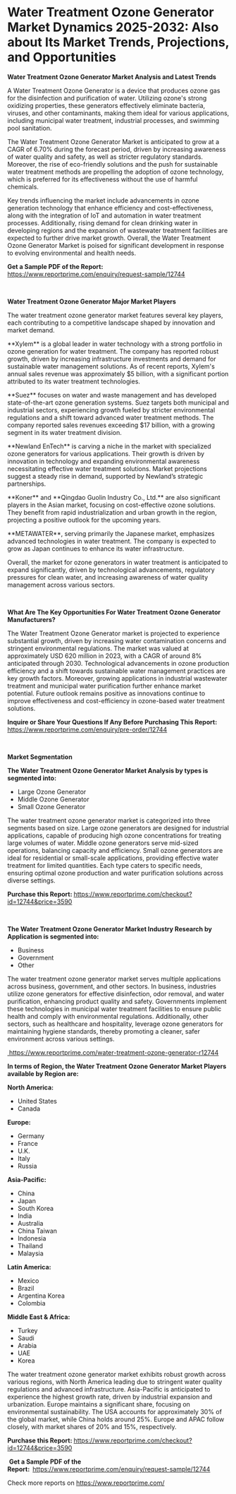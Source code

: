 <p><h1>Water Treatment Ozone Generator Market Dynamics 2025-2032: Also about Its Market Trends, Projections, and Opportunities</h1></p><p><strong>Water Treatment Ozone Generator Market Analysis and Latest Trends</strong></p>
<p><p>A Water Treatment Ozone Generator is a device that produces ozone gas for the disinfection and purification of water. Utilizing ozone's strong oxidizing properties, these generators effectively eliminate bacteria, viruses, and other contaminants, making them ideal for various applications, including municipal water treatment, industrial processes, and swimming pool sanitation.</p><p>The Water Treatment Ozone Generator Market is anticipated to grow at a CAGR of 6.70% during the forecast period, driven by increasing awareness of water quality and safety, as well as stricter regulatory standards. Moreover, the rise of eco-friendly solutions and the push for sustainable water treatment methods are propelling the adoption of ozone technology, which is preferred for its effectiveness without the use of harmful chemicals.</p><p>Key trends influencing the market include advancements in ozone generation technology that enhance efficiency and cost-effectiveness, along with the integration of IoT and automation in water treatment processes. Additionally, rising demand for clean drinking water in developing regions and the expansion of wastewater treatment facilities are expected to further drive market growth. Overall, the Water Treatment Ozone Generator Market is poised for significant development in response to evolving environmental and health needs.</p></p>
<p><strong>Get a Sample PDF of the Report:&nbsp;</strong> <a href="https://www.reportprime.com/enquiry/request-sample/12744?utm_campaign=3025&utm_medium=2&utm_source=Github&utm_content=ia&utm_term=19032025&utm_id=water-treatment-ozone-generator">https://www.reportprime.com/enquiry/request-sample/12744</a></p>
<p>&nbsp;</p>
<p><strong>Water Treatment Ozone Generator Major Market Players</strong></p>
<p><p>The water treatment ozone generator market features several key players, each contributing to a competitive landscape shaped by innovation and market demand. </p><p>**Xylem** is a global leader in water technology with a strong portfolio in ozone generation for water treatment. The company has reported robust growth, driven by increasing infrastructure investments and demand for sustainable water management solutions. As of recent reports, Xylem's annual sales revenue was approximately $5 billion, with a significant portion attributed to its water treatment technologies.</p><p>**Suez** focuses on water and waste management and has developed state-of-the-art ozone generation systems. Suez targets both municipal and industrial sectors, experiencing growth fueled by stricter environmental regulations and a shift toward advanced water treatment methods. The company reported sales revenues exceeding $17 billion, with a growing segment in its water treatment division.</p><p>**Newland EnTech** is carving a niche in the market with specialized ozone generators for various applications. Their growth is driven by innovation in technology and expanding environmental awareness necessitating effective water treatment solutions. Market projections suggest a steady rise in demand, supported by Newland’s strategic partnerships.</p><p>**Koner** and **Qingdao Guolin Industry Co., Ltd.** are also significant players in the Asian market, focusing on cost-effective ozone solutions. They benefit from rapid industrialization and urban growth in the region, projecting a positive outlook for the upcoming years.</p><p>**METAWATER**, serving primarily the Japanese market, emphasizes advanced technologies in water treatment. The company is expected to grow as Japan continues to enhance its water infrastructure.</p><p>Overall, the market for ozone generators in water treatment is anticipated to expand significantly, driven by technological advancements, regulatory pressures for clean water, and increasing awareness of water quality management across various sectors.</p></p>
<p>&nbsp;</p>
<p><strong>What Are The Key Opportunities For Water Treatment Ozone Generator Manufacturers?</strong></p>
<p><p>The Water Treatment Ozone Generator market is projected to experience substantial growth, driven by increasing water contamination concerns and stringent environmental regulations. The market was valued at approximately USD 620 million in 2023, with a CAGR of around 8% anticipated through 2030. Technological advancements in ozone production efficiency and a shift towards sustainable water management practices are key growth factors. Moreover, growing applications in industrial wastewater treatment and municipal water purification further enhance market potential. Future outlook remains positive as innovations continue to improve effectiveness and cost-efficiency in ozone-based water treatment solutions.</p></p>
<p><strong>Inquire or Share Your Questions If Any Before Purchasing This Report:</strong> <a href="https://www.reportprime.com/enquiry/pre-order/12744?utm_campaign=3025&utm_medium=2&utm_source=Github&utm_content=ia&utm_term=19032025&utm_id=water-treatment-ozone-generator">https://www.reportprime.com/enquiry/pre-order/12744</a></p>
<p>&nbsp;</p>
<p><strong>Market Segmentation</strong></p>
<p><strong>The Water Treatment Ozone Generator Market Analysis by types is segmented into:</strong></p>
<p><ul><li>Large Ozone Generator</li><li>Middle Ozone Generator</li><li>Small Ozone Generator</li></ul></p>
<p><p>The water treatment ozone generator market is categorized into three segments based on size. Large ozone generators are designed for industrial applications, capable of producing high ozone concentrations for treating large volumes of water. Middle ozone generators serve mid-sized operations, balancing capacity and efficiency. Small ozone generators are ideal for residential or small-scale applications, providing effective water treatment for limited quantities. Each type caters to specific needs, ensuring optimal ozone production and water purification solutions across diverse settings.</p></p>
<p><strong>Purchase this Report:&nbsp;</strong><a href="https://www.reportprime.com/checkout?id=12744&price=3590&utm_campaign=3025&utm_medium=2&utm_source=Github&utm_content=ia&utm_term=19032025&utm_id=water-treatment-ozone-generator">https://www.reportprime.com/checkout?id=12744&price=3590</a></p>
<p>&nbsp;</p>
<p><strong>The Water Treatment Ozone Generator Market Industry Research by Application is segmented into:</strong></p>
<p><ul><li>Business</li><li>Government</li><li>Other</li></ul></p>
<p><p>The water treatment ozone generator market serves multiple applications across business, government, and other sectors. In business, industries utilize ozone generators for effective disinfection, odor removal, and water purification, enhancing product quality and safety. Governments implement these technologies in municipal water treatment facilities to ensure public health and comply with environmental regulations. Additionally, other sectors, such as healthcare and hospitality, leverage ozone generators for maintaining hygiene standards, thereby promoting a cleaner, safer environment across various settings.</p></p>
<p><a href="https://www.reportprime.com/water-treatment-ozone-generator-r12744?utm_campaign=3025&utm_medium=2&utm_source=Github&utm_content=ia&utm_term=19032025&utm_id=water-treatment-ozone-generator">&nbsp;https://www.reportprime.com/water-treatment-ozone-generator-r12744</a></p>
<p><strong>In terms of Region, the Water Treatment Ozone Generator Market Players available by Region are:</strong></p>
<p>
    <p> <strong> North America: </strong>
        <ul>
            <li>United States</li>
            <li>Canada</li>
        </ul>
        </p> 
    <p> <strong> Europe: </strong>
        <ul>
            <li>Germany</li>
            <li>France</li>
            <li>U.K.</li>
            <li>Italy</li>
            <li>Russia</li>
        </ul>
        </p> 
    <p> <strong> Asia-Pacific: </strong>
        <ul>
            <li>China</li>
            <li>Japan</li>
            <li>South Korea</li>
            <li>India</li>
            <li>Australia</li>
            <li>China Taiwan</li>
            <li>Indonesia</li>
            <li>Thailand</li>
            <li>Malaysia</li>
        </ul>
        </p> 
    <p> <strong> Latin America: </strong>
        <ul>
            <li>Mexico</li>
            <li>Brazil</li>
            <li>Argentina Korea</li>
            <li>Colombia</li>
        </ul>
        </p> 
    <p> <strong> Middle East & Africa: </strong>
        <ul>
            <li>Turkey</li>
            <li>Saudi</li>
            <li>Arabia</li>
            <li>UAE</li>
            <li>Korea</li>
        </ul>
    </p>
    </p>
<p><p>The water treatment ozone generator market exhibits robust growth across various regions, with North America leading due to stringent water quality regulations and advanced infrastructure. Asia-Pacific is anticipated to experience the highest growth rate, driven by industrial expansion and urbanization. Europe maintains a significant share, focusing on environmental sustainability. The USA accounts for approximately 30% of the global market, while China holds around 25%. Europe and APAC follow closely, with market shares of 20% and 15%, respectively.</p></p>
<p><strong>Purchase this Report: </strong><a href="https://www.reportprime.com/checkout?id=12744&price=3590&utm_campaign=3025&utm_medium=2&utm_source=Github&utm_content=ia&utm_term=19032025&utm_id=water-treatment-ozone-generator">https://www.reportprime.com/checkout?id=12744&price=3590</a></p>
<p>&nbsp;<strong>Get a Sample PDF of the Report:&nbsp;&nbsp;</strong><a href="https://www.reportprime.com/enquiry/request-sample/12744?utm_campaign=3025&utm_medium=2&utm_source=Github&utm_content=ia&utm_term=19032025&utm_id=water-treatment-ozone-generator">https://www.reportprime.com/enquiry/request-sample/12744</a></p>
<p><strong></strong></p>
<p>Check more reports on <a href="https://www.reportprime.com/?utm_campaign=3025&utm_medium=2&utm_source=Github&utm_content=ia&utm_term=19032025&utm_id=water-treatment-ozone-generator">https://www.reportprime.com/</a></p>